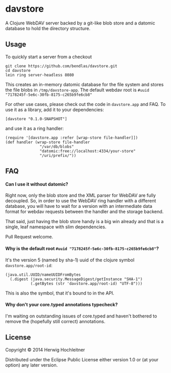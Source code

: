 # davstore

A Clojure WebDAV server backed by a git-like blob store and a datomic
database to hold the directory structure.

## Usage

To quickly start a server from a checkout

    git clone https://github.com/bendlas/davstore.git
	cd davstore
    lein ring server-headless 8080

This creates an in-memory datomic database for the file system and
stores the file blobs in `/tmp/davstore-app`.
The default webdav root is `#uuid "7178245f-5e6c-30fb-8175-c265b9fe6cb8"`

For other use cases, please check out the code in `davstore.app` and FAQ.
To use it as a library, add it to your dependencies:

	[davstore "0.1.0-SNAPSHOT"]

and use it as a ring handler:

    (require '[davstore.app :refer [wrap-store file-handler]])
	(def handler (wrap-store file-handler
	               "/var/db/blobs"
	               "datomic:free://localhost:4334/your-store"
				   "/uri/prefix/"))

## FAQ

#### Can I use it without datomic?
Right now, only the blob store and the XML parser for WebDAV are fully decoupled.
So, in order to use the WebDAV ring handler with a different database, you will have to wait for a version with an intermediate data format for webdav requests between the handler and the storage backend.

That said, just having the blob store handy is a big win already and that is a single, leaf namespace with slim dependencies.

Pull Request welcome.

#### Why is the default root `#uuid "7178245f-5e6c-30fb-8175-c265b9fe6cb8"`?
It's the version 5 (named by sha-1) uuid of the clojure symbol `davstore.app/root-id`:
```
(java.util.UUID/nameUUIDFromBytes
  (.digest (java.security.MessageDigest/getInstance "SHA-1")
           (.getBytes (str 'davstore.app/root-id) "UTF-8")))
```
This is also the symbol, that it's bound to in the API.

#### Why don't your core.typed annotations typecheck?
I'm waiting on outstanding issues of core.typed and haven't bothered to remove the
(hopefully still correct) annotations.

## License

Copyright © 2014 Herwig Hochleitner

Distributed under the Eclipse Public License either version 1.0 or (at
your option) any later version.
